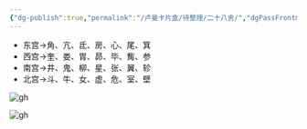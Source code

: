 ```yaml
---
{"dg-publish":true,"permalink":"/卢曼卡片盒/待整理/二十八舍/","dgPassFrontmatter":true}
---
```



- 东宫→角、亢、氐、房、心、尾、箕
- 西宫→奎、娄、胃、昴、毕、觜、参
- 南宫→井、鬼、柳、星、张、翼、轸
- 北宫→斗、牛、女、虚、危、室、壁

![gh](https://cdn.jsdelivr.net/gh/sunjunyang2023/tupian@main/16972067740008sxxjf.png)

![gh](https://cdn.jsdelivr.net/gh/sunjunyang2023/tupian@main/1697206897000wqjask.png)
